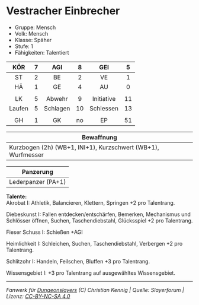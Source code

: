# Vestracher Einbrecher  
- Gruppe: Mensch  
- Volk: Mensch  
- Klasse: Späher  
- Stufe: 1  
- Fähigkeiten: Talentiert  


| KÖR | 7 | AGI | 8 | GEI | 5 |
| :-: | :-: | :-: | :-: | :-: | :-: |
| ST | 2 | BE | 2 | VE | 1 |
| HÄ | 1 | GE | 4 | AU | 0 |
|  |
| LK | 5 | Abwehr | 9 | Initiative | 11 |
| Laufen | 5 | Schlagen | 10 | Schiessen | 13 |
|  |
| GH | 1 | GK | no | EP | 51 |

| Bewaffnung |
| --- |
| Kurzbogen (2h) (WB+1, INI+1), Kurzschwert (WB+1), Wurfmesser |


| Panzerung |
| --- |
| Lederpanzer (PA+1) |


**Talente:**  
Akrobat I: Athletik, Balancieren, Klettern, Springen +2 pro Talentrang.

Diebeskunst I: Fallen entdecken/entschärfen, Bemerken, Mechanismus und Schlösser öffnen, Suchen, Taschendiebstahl, Glücksspiel +2 pro Talentrang.

Fieser Schuss I: Schießen +AGI

Heimlichkeit I: Schleichen, Suchen, Taschendiebstahl, Verbergen +2 pro Talentrang.

Schlitzohr I: Handeln, Feilschen, Bluffen +3 pro Talentrang.

Wissensgebiet I: +3 pro Talentrang auf ausgewähltes Wissensgebiet.





___
*Fanwerk für [Dungeonslayers](https://www.dungeonslayers.net/) (C) Christian Kennig | Quelle: Slayerforum | Lizenz: [CC-BY-NC-SA 4.0](https://creativecommons.org/licenses/by-nc-sa/4.0/deed.de)*